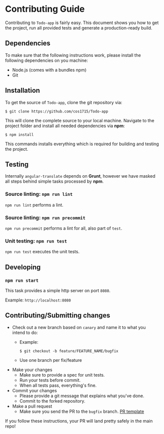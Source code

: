 # Contributing Guide

Contributing to `Todo-app` is fairly easy. This document shows you how to
get the project, run all provided tests and generate a production-ready build.

## Dependencies

To make sure that the following instructions work, please install the following dependencies
on you machine:

- Node.js (comes with a bundles npm)
- Git

## Installation

To get the source of `Todo-app`, clone the git repository via:

````
$ git clone https://github.com/cos1715/Todo-app
````

This will clone the complete source to your local machine. Navigate to the project folder
and install all needed dependencies via **npm**:

````
$ npm install
````

This commands installs everything which is required for building and testing the project.

## Testing
Internally `angular-translate` depends on **Grunt**, however we have masked all steps behind 
simple tasks processed by **npm**.

### Source linting: `npm run lint`
`npm run lint` performs a lint.

### Source linting: `npm run precommit`
`npm run precommit` performs a lint for all, also part of `test`.

### Unit testing: `npm run test`
`npm run test` executes the unit tests.


## Developing
### `npm run start`
This task provides a simple http server on port `8080`.

Example: `http://localhost:8080`

## Contributing/Submitting changes

- Check out a new branch based on <code>canary</code> and name it to what you intend to do:
  - Example:
  
    ````
    $ git checkout -b feature/FEATURE_NAME/bugfix
    ````
  - Use one branch per fix/feature
- Make your changes
  - Make sure to provide a spec for unit tests.
  - Run your tests before commit.
  - When all tests pass, everything's fine.
- Commit your changes
  - Please provide a git message that explains what you've done.
  - Commit to the forked repository.
- Make a pull request
  - Make sure you send the PR to the <code>bugfix</code> branch.
 [PR template](https://github.com/cos1715/Todo-app/blob/master/PULL_REQUEST_TEMPLATE.md) 

If you follow these instructions, your PR will land pretty safely in the main repo!
